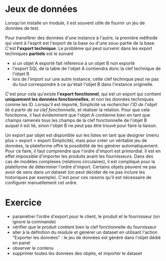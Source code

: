 Jeux de données
====================

Lorsqu'on installe un module, il est souvent utile de fournir un jeu de données de test.

Pour transférer des données d'une instance à l'autre, la première méthode qui vient à l'esprit est l'export de la base ou d'une sous-partie de la base. C'est **l'export technique**. Le problème qui peut survenir dans les export techniques **partiels** est le suivant
- si un objet A exporté fait référence à un objet B non exporté
- l'export SQL de la table de l'objet A contiendra donc la clef technique de l'objet B
- lors de l'import sur une autre instance, cette clef technique peut ne pas du tout correspondre à ce qu'était l'objet B dans l'instance originelle.

C'est pour cela qu'existe **l'export fonctionnel**, qui est un export qui contient **uniquement les données fonctionnelles**, et non les données techniques comme les ID. Lorsqu'il est importé, Simplicité va *rechercher l'ID de l'objet lié à partir de sa clef fonctionnelle*, et réaliser la relation. Pour que cela fonctionne, il faut évidemment que l'objet A contienne bien en tant que champs ramenés tous les champs de la clef fonctionnelle de l'objet B auquel il est lié, sinon l'objet B ne peut pas être trouvé pour faire la liaison.

Un export par objet est disponible sur les listes en tant que designer (menu plus > export > export Simplicité), mais pour créer un véritable jeu de données, la plateforme offre la possibilité de les générer automatiquement. Pour ce faire, il faut comprendre que l'ordre d'import est primordial. Il est en effet impossible d'importer les produits avant les fournisseurs. Dans des cas de modèles complexes (relations circulaires), il est compliqué pour la plateforme de déterminer l'ordre d'import. Certains objets peuvent ne pas avoir de sens dans un dataset (on peut décider de ne pas inclure les historiques par exemple). C'est pour ces raisons qu'il est nécessaire de configurer manuellement cet ordre.

Exercice
====================

- paramétrer l'ordre d'export pour le client, le produit et le fournisseur (on ignore la commande)
- vérifier que le produit contient bien la clef fonctionnelle du fournisseur
- aller à la définition du module et générer un dataset en utilisant l'action "Exporter les données" : le jeu de données est généré dans l'objet dédié en panel
- observer le contenu
- supprimer toutes les données des objets, et importer le dataset
